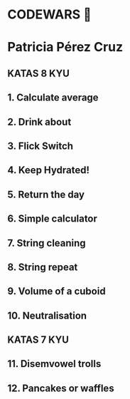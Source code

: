 # CODEWARS 🤠 
# Patricia Pérez Cruz

## KATAS 8 KYU

## 1. Calculate average

## 2. Drink about

## 3. Flick Switch

## 4. Keep Hydrated!

## 5. Return the day

## 6. Simple calculator

## 7. String cleaning

## 8. String repeat

## 9. Volume of a cuboid

## 10. Neutralisation



## KATAS 7 KYU

## 11. Disemvowel trolls

## 12. Pancakes or waffles


